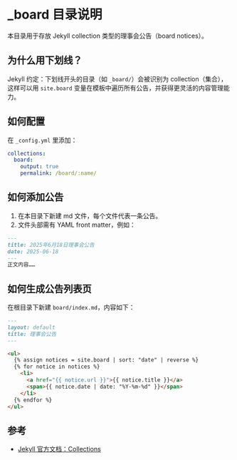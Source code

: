 # _board 目录说明

本目录用于存放 Jekyll collection 类型的理事会公告（board notices）。

## 为什么用下划线？

Jekyll 约定：下划线开头的目录（如 `_board/`）会被识别为 collection（集合），这样可以用 `site.board` 变量在模板中遍历所有公告，并获得更灵活的内容管理能力。

## 如何配置

在 `_config.yml` 里添加：

```yaml
collections:
  board:
    output: true
    permalink: /board/:name/
```

## 如何添加公告

1. 在本目录下新建 md 文件，每个文件代表一条公告。
2. 文件头部需有 YAML front matter，例如：

```markdown
---
title: 2025年6月18日理事会公告
date: 2025-06-18
---
正文内容……
```

## 如何生成公告列表页

在根目录下新建 `board/index.md`，内容如下：

```markdown
---
layout: default
title: 理事会公告
---

<ul>
  {% assign notices = site.board | sort: "date" | reverse %}
  {% for notice in notices %}
    <li>
      <a href="{{ notice.url }}">{{ notice.title }}</a>
      <span>{{ notice.date | date: "%Y-%m-%d" }}</span>
    </li>
  {% endfor %}
</ul>
```

## 参考
- [Jekyll 官方文档：Collections](https://jekyllrb.com/docs/collections/) 